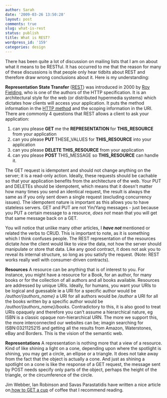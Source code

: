 ```yaml
---
author: Sarah
date: '2009-03-26 13:50:28'
layout: post
comments: true
slug: what-is-rest
status: publish
title: What is REST?
wordpress_id: '159'
categories: design
---
```


There has been quite a lot of discussion on mailing lists that I am on about what it means to be RESTful. It has occurred to me that the reason for many of these discussions is that people only hear tidbits about REST and therefore draw wrong conclusions about it.
Here is my understanding:

<strong>Representation State Transfer</strong> (<a href="http://en.wikipedia.org/wiki/Representational_State_Transfer">REST</a>) was introduced in 2000 by <a href="http://www.ics.uci.edu/~fielding/pubs/dissertation/rest_arch_style.htm">Roy Fielding</a>, who is one of the authors of the HTTP specification. It is an architectural style for the web (or distributed hypermedia systems) which dictates how clients will access your application. It puts the method information in the <a href="http://www.w3.org/Protocols/rfc2616/rfc2616-sec9.html">HTTP method</a> and the scoping information in the URI. There are commonly 4 questions that REST allows a client to ask your application:

1. can you please <strong>GET </strong>me the <strong>REPRESENTATION </strong>for <strong>THIS_RESOURCE </strong>from your application
2. can you please <strong>PUT </strong>THESE_VALUES for <strong>THIS_RESOURCE</strong> into your application
3. can you please <strong>DELETE THIS_RESOURCE</strong> from your application
4. can you please <strong>POST </strong>THIS_MESSAGE so <strong>THIS_RESOURCE</strong> can handle it.

The GET request is idempotent and should not change anything on the server; it is a read-only action. Ideally, these requests should be cachable so that your application benefits from the architecture of the web. Your PUT and DELETEs should be idempotent, which means that it doesn't matter how many times you send an identical request, the result is always the same as if you only sent down a single request (excluding concurrency issues). The idempotent nature is important as this allows you to have stateless servers.
GET and PUT are not Yin/Yang messages - just because you PUT a certain message to a resource, <em>does not</em> mean that you will get that same message back on a GET.

You will notice that unlike many other articles, I <strong><em>have not </em></strong>mentioned or related the verbs to CRUD. This is important to note, as it is something which I think confuses people. The REST representation of the resources dictate <em>how</em> the client would like to <em>view</em> the data, not how the server should manipulate or store that data. Like any good contract, it does not ask you to reveal its internal structure, so long as you satisfy the request. (Note: REST works really well with consumer-driven contracts).

<strong>Resources</strong>
A resource can be anything that is of interest to you. For instance, you might have a resource for a Book, for an author, for many books or for the collection of all authors and all books available. Resources are addressed by unique URIs.
Ideally, for humans, you want your URIs to be logical and guessable ie a URI for a specific author would be<em> /author/{authors_name}</em> a URI for all authors would be <em>/author</em> a URI for all the books written by a specific author would be <em>/author/{authors_name}/books</em>.
Contradictory to this, it is also good to treat URIs opaquely and therefore you can't assume a hierarchical nature, eg ISBN is a classic opaque non-hierarchical URN. The more we support this, the more interconnected our websites can be; imagin searching for ISBN:0321125215 and getting all the results from Amazon, Waterstones, eBay and Borders. This is the vision of the semantic web.

<strong>Representations</strong>
A representation is nothing more that a view of a resource. Kind of like shining a light on a cone, depending upon where the spotlight is shining, you may get a circle, an ellipse or a triangle. It does not take away from the fact that the object is actually a cone. And just as shining a spotlight on a cone is like the response of a GET request, the message sent by POST needs specify only parts of the object, perhaps the height of the triangle, or the circumference of the circle.

Jim Webber, Ian Robinson and Savas Parastatidis have written a nice article on<a href="http://www.infoq.com/articles/webber-rest-workflow" target="_blank"> how to GET a cup</a> of coffee that I recommend reading.